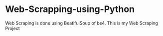 # Web-Scrapping-using-Python
Web Scraping is done using BeatifulSoup of bs4. This is my Web Scraping Project
